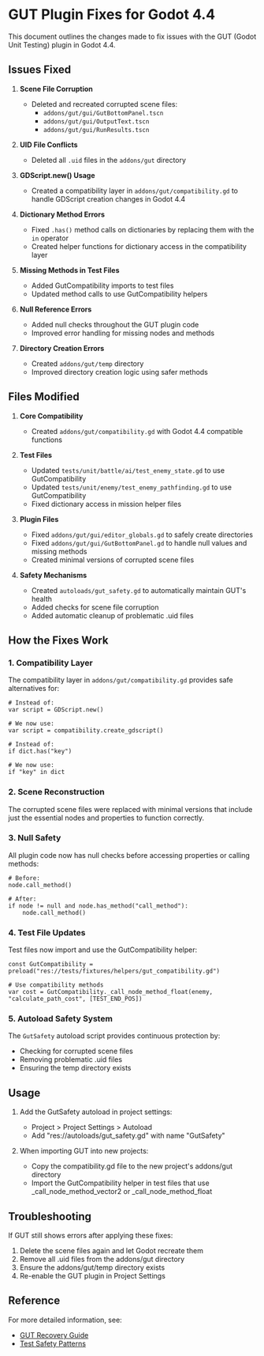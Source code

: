 # GUT Plugin Fixes for Godot 4.4

This document outlines the changes made to fix issues with the GUT (Godot Unit Testing) plugin in Godot 4.4.

## Issues Fixed

1. **Scene File Corruption**
   - Deleted and recreated corrupted scene files:
     - `addons/gut/gui/GutBottomPanel.tscn`
     - `addons/gut/gui/OutputText.tscn`
     - `addons/gut/gui/RunResults.tscn`

2. **UID File Conflicts**
   - Deleted all `.uid` files in the `addons/gut` directory

3. **GDScript.new() Usage**
   - Created a compatibility layer in `addons/gut/compatibility.gd` to handle GDScript creation changes in Godot 4.4

4. **Dictionary Method Errors**
   - Fixed `.has()` method calls on dictionaries by replacing them with the `in` operator
   - Created helper functions for dictionary access in the compatibility layer

5. **Missing Methods in Test Files**
   - Added GutCompatibility imports to test files
   - Updated method calls to use GutCompatibility helpers

6. **Null Reference Errors**
   - Added null checks throughout the GUT plugin code
   - Improved error handling for missing nodes and methods

7. **Directory Creation Errors**
   - Created `addons/gut/temp` directory
   - Improved directory creation logic using safer methods

## Files Modified

1. **Core Compatibility**
   - Created `addons/gut/compatibility.gd` with Godot 4.4 compatible functions

2. **Test Files**
   - Updated `tests/unit/battle/ai/test_enemy_state.gd` to use GutCompatibility
   - Updated `tests/unit/enemy/test_enemy_pathfinding.gd` to use GutCompatibility
   - Fixed dictionary access in mission helper files

3. **Plugin Files**
   - Fixed `addons/gut/gui/editor_globals.gd` to safely create directories
   - Fixed `addons/gut/gui/GutBottomPanel.gd` to handle null values and missing methods
   - Created minimal versions of corrupted scene files

4. **Safety Mechanisms**
   - Created `autoloads/gut_safety.gd` to automatically maintain GUT's health
   - Added checks for scene file corruption
   - Added automatic cleanup of problematic .uid files

## How the Fixes Work

### 1. Compatibility Layer

The compatibility layer in `addons/gut/compatibility.gd` provides safe alternatives for:

```gdscript
# Instead of:
var script = GDScript.new()

# We now use:
var script = compatibility.create_gdscript()

# Instead of:
if dict.has("key")

# We now use:
if "key" in dict
```

### 2. Scene Reconstruction

The corrupted scene files were replaced with minimal versions that include just the essential nodes and properties to function correctly.

### 3. Null Safety

All plugin code now has null checks before accessing properties or calling methods:

```gdscript
# Before:
node.call_method()

# After:
if node != null and node.has_method("call_method"):
    node.call_method()
```

### 4. Test File Updates

Test files now import and use the GutCompatibility helper:

```gdscript
const GutCompatibility = preload("res://tests/fixtures/helpers/gut_compatibility.gd")

# Use compatibility methods
var cost = GutCompatibility._call_node_method_float(enemy, "calculate_path_cost", [TEST_END_POS])
```

### 5. Autoload Safety System

The `GutSafety` autoload script provides continuous protection by:
- Checking for corrupted scene files
- Removing problematic .uid files
- Ensuring the temp directory exists

## Usage

1. Add the GutSafety autoload in project settings:
   - Project > Project Settings > Autoload
   - Add "res://autoloads/gut_safety.gd" with name "GutSafety"

2. When importing GUT into new projects:
   - Copy the compatibility.gd file to the new project's addons/gut directory
   - Import the GutCompatibility helper in test files that use _call_node_method_vector2 or _call_node_method_float

## Troubleshooting

If GUT still shows errors after applying these fixes:

1. Delete the scene files again and let Godot recreate them
2. Remove all .uid files from the addons/gut directory
3. Ensure the addons/gut/temp directory exists
4. Re-enable the GUT plugin in Project Settings

## Reference

For more detailed information, see:
- [GUT Recovery Guide](gut_recovery_guide.md)
- [Test Safety Patterns](test_safety_patterns.md) 